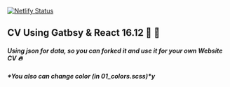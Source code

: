 [![Netlify Status](https://api.netlify.com/api/v1/badges/65779b09-8d01-4baa-a5e1-a57e424521ca/deploy-status)](https://app.netlify.com/sites/youthful-saha-7d122a/deploys)

## CV Using Gatbsy & React 16.12 🚀 🚀

##### Using json for data,  so you can forked it and use it for your own Website CV 🔥


##### *You also can change color (in 01_colors.scss)*y
